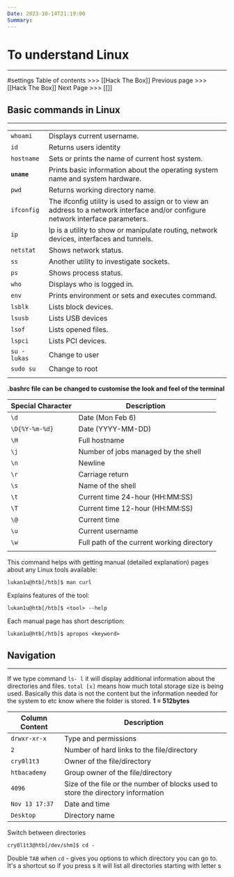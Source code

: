 ```yaml
---
Date: 2023-10-14T21:19:00
Summary:
---
```

# To understand Linux
---
#settings
Table of contents >>> [[Hack The Box]]
Previous page >>> [[Hack The Box]]
Next Page >>> [[]]
## Basic commands in Linux
---

|              |                                                                                                                                    |
| ------------ | ---------------------------------------------------------------------------------------------------------------------------------- |
| `whoami`     | Displays current username.                                                                                                         |
| `id`         | Returns users identity                                                                                                             |
| `hostname`   | Sets or prints the name of current host system.                                                                                    |
| **`uname`**      | Prints basic information about the operating system name and system hardware.                                                      |
| `pwd`        | Returns working directory name.                                                                                                    |
| `ifconfig`   | The ifconfig utility is used to assign or to view an address to a network interface and/or configure network interface parameters. |
| `ip`         | Ip is a utility to show or manipulate routing, network devices, interfaces and tunnels.                                            |
| `netstat`    | Shows network status.                                                                                                              |
| `ss`         | Another utility to investigate sockets.                                                                                            |
| `ps`         | Shows process status.                                                                                                              |
| `who`        | Displays who is logged in.                                                                                                         |
| `env`        | Prints environment or sets and executes command.                                                                                   |
| `lsblk`      | Lists block devices.                                                                                                               |
| `lsusb`      | Lists USB devices                                                                                                                  |
| `lsof`       | Lists opened files.                                                                                                                |
| `lspci`      | Lists PCI devices.                                                                                                                 |
| `su - lukas` | Change to user                                                                                                                     |
| `sudo su`    | Change to root                                                                                                                     |
|              |                                                                                                                                    |

**.bashrc file can be changed to customise the look and feel of the terminal**

| **Special Character** | **Description**                            |
| --------------------- | ------------------------------------------ |
| `\d`                  | Date (Mon Feb 6)                           |
| `\D{%Y-%m-%d}`        | Date (YYYY-MM-DD)                          |
| `\H`                  | Full hostname                              |
| `\j`                  | Number of jobs managed by the shell        |
| `\n`                  | Newline                                    |
| `\r`                  | Carriage return                            |
| `\s`                  | Name of the shell                          |
| `\t`                  | Current time 24-hour (HH:MM:SS)            |
| `\T`                  | Current time 12-hour (HH:MM:SS)            |
| `\@`                  | Current time                               |
| `\u`                  | Current username                           |
| `\w`                  | Full path of the current working directory |
|                       |                                            |

This command helps with getting manual (detailed explanation) pages about any Linux tools available:
```shell-session
lukan1u@htb[/htb]$ man curl
```

Explains features of the tool:
```shell-session
lukan1u@htb[/htb]$ <tool> --help
```

Each manual page has short description:
```shell-session
lukan1u@htb[/htb]$ apropos <keyword>
```

## Navigation
---
If we type command `ls- l` it will display additional information about the directories and files.
`total [x]` means how much total storage size is being used. Basically this data is not the content but the information needed for the system to etc know where the folder is stored. **1 = 512bytes**

|**Column Content**|**Description**|
|---|---|
|`drwxr-xr-x`|Type and permissions|
|`2`|Number of hard links to the file/directory|
|`cry0l1t3`|Owner of the file/directory|
|`htbacademy`|Group owner of the file/directory|
|`4096`|Size of the file or the number of blocks used to store the directory information|
|`Nov 13 17:37`|Date and time|
|`Desktop`|Directory name|

Switch between directories
```shell-session
cry0l1t3@htb[/dev/shm]$ cd -
```

Double `TAB` when `cd` -  gives you options to which directory you can go to. It's a shortcut so if you press s it will list all directories starting with letter s
